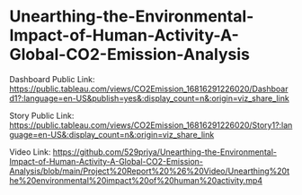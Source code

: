 # Unearthing-the-Environmental-Impact-of-Human-Activity-A-Global-CO2-Emission-Analysis

Dashboard Public Link: https://public.tableau.com/views/CO2Emission_16816291226020/Dashboard1?:language=en-US&publish=yes&:display_count=n&:origin=viz_share_link

Story Public Link: https://public.tableau.com/views/CO2Emission_16816291226020/Story1?:language=en-US&:display_count=n&:origin=viz_share_link

Video Link: https://github.com/529priya/Unearthing-the-Environmental-Impact-of-Human-Activity-A-Global-CO2-Emission-Analysis/blob/main/Project%20Report%20%26%20Video/Unearthing%20the%20environmental%20impact%20of%20human%20activity.mp4
